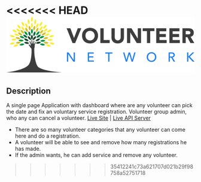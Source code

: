 
<<<<<<< HEAD <img src="./src/logos/Group 1329.png"/>
=======
## Description
A single page Application with dashboard where are any volunteer can pick the date and fix an voluntary service registration. Volunteer group admin, who any can cancel a volunteer.
<a href="http://">Live Site</a> | <a href="http://">Live API Server</a> 

* There are so many volunteer categories that any volunteer can come here and do a registration.
* A volunteer will be able to see and remove how many registrations he has made.
* If the admin wants, he can add service and remove any volunteer.


>>>>>>> 35412241c73a621707d021b29f98758a52751718
